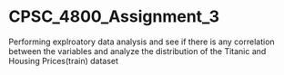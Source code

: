 # CPSC_4800_Assignment_3
Performing explroatory data analysis and see if there is any correlation between the variables and analyze the distribution of the Titanic and Housing Prices(train) dataset
